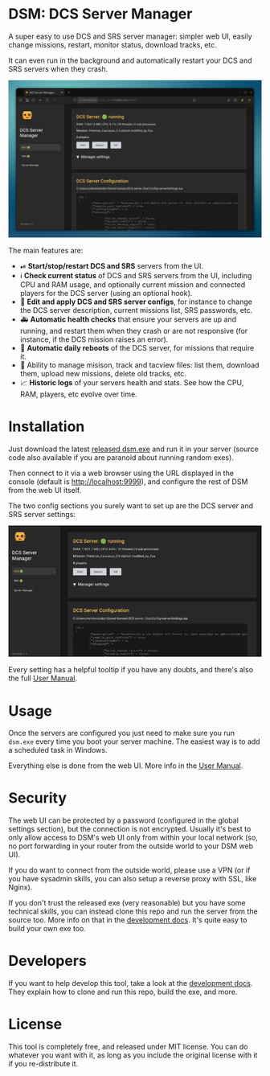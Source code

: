 # DSM: DCS Server Manager

A super easy to use DCS and SRS server manager: simpler web UI, easily change missions, restart, 
monitor status, download tracks, etc.

It can even run in the background and automatically restart your DCS and SRS servers when 
they crash.

![](docs/screenshot1.png)

The main features are:

- ⏯ **Start/stop/restart DCS and SRS** servers from the UI.
- ℹ **Check current status** of DCS and SRS servers from the UI, including CPU and RAM usage, and 
  optionally current mission and connected players for the DCS server (using an optional hook).
- 📃 **Edit and apply DCS and SRS server configs**, for instance to change the DCS server 
  description, current missions list, SRS passwords, etc.
- 🚑 **Automatic health checks** that ensure your servers are up and running, and restart them when
  they crash or are not responsive (for instance, if the DCS mission raises an error).
- 🔁 **Automatic daily reboots** of the DCS server, for missions that require it.
- 📁 Ability to manage misison, track and tacview files: list them, download them, upload new 
  missions, delete old tracks, etc.
- 📈 **Historic logs** of your servers health and stats. See how the CPU, RAM, players, etc evolve 
  over time.

# Installation

Just download the latest [released dsm.exe](https://github.com/fisadev/dcs_server_manager/releases)
and run it in your server (source code also available if you are paranoid about running random exes).

Then connect to it via a web browser using the URL displayed in the console (default is 
[http://localhost:9999](http://localhost:9999)), and configure the rest of DSM from the web UI 
itself.

The two config sections you surely want to set up are the DCS server and SRS server settings:

![](docs/initial_settings.gif)

Every setting has a helpful tooltip if you have any doubts, and there's also the full
[User Manual](https://github.com/fisadev/dcs_server_manager/blob/main/docs/user_manual.md).

# Usage

Once the servers are configured you just need to make sure you run `dsm.exe` every time you boot 
your server machine. The easiest way is to add a scheduled task in Windows.

Everything else is done from the web UI. More info in the 
[User Manual](https://github.com/fisadev/dcs_server_manager/blob/main/docs/user_manual.md).

# Security

The web UI can be protected by a password (configured in the global settings section), but the 
connection is not encrypted. Usually it's best to only allow access to DSM's web UI only from 
within your local network (so, no port forwarding in your router from the outside world to your 
DSM web UI).

If you do want to connect from the outside world, please use a VPN (or if you have sysadmin skills,
you can also setup a reverse proxy with SSL, like Nginx).

If you don't trust the released exe (very reasonable) but you have some technical skills, you can 
instead clone this repo and run the server from the source too. More info on that in the 
[development docs](https://github.com/fisadev/dcs_server_manager/blob/main/docs/development.md).
It's quite easy to build your own exe too.

# Developers

If you want to help develop this tool, take a look at the 
[development docs](https://github.com/fisadev/dcs_server_manager/blob/main/docs/development.md).
They explain how to clone and run this repo, build the exe, and more.

# License

This tool is completely free, and released under MIT license. You can do whatever you want with it, 
as long as you include the original license with it if you re-distribute it.
